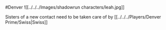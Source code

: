 #Denver 
![[../../../Images/shadowrun characters/leah.jpg]]

Sisters of a new contact
need to be taken care of by [[../../../Players/Denver Prime/Swiss|Swiss]]